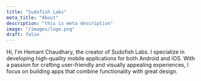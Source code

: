 ```yaml
---
title: "Sudofish Labs"
meta_title: "About"
description: "this is meta description"
image: "/images/logo.png"
draft: false
---
```


Hi, I'm Hemant Chaudhary, the creator of Sudofish Labs. I specialize in developing high-quality mobile applications for both Android and iOS. With a passion for crafting user-friendly and visually appealing experiences, I focus on building apps that combine functionality with great design.